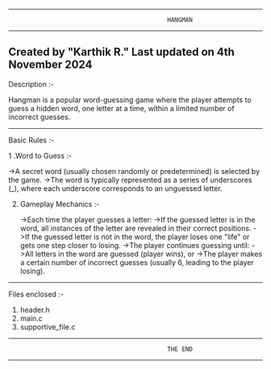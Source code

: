 ------------------------------------------------------------------------------------------------------------
                                                HANGMAN
------------------------------------------------------------------------------------------------------------
Created by "Karthik R."
Last updated on 4th November 2024
------------------------------------------------------------------------------------------------------------

Description :-

  Hangman is a popular word-guessing game where the player attempts to guess a hidden word, one letter at 
a time, within a limited number of incorrect guesses. 

------------------------------------------------------------------------------------------------------------
Basic Rules :-

1 .Word to Guess :-
    
   ->A secret word (usually chosen randomly or predetermined) is selected by the game.
   ->The word is typically represented as a series of underscores (_), 
        where each underscore corresponds to an unguessed letter.

2. Gameplay Mechanics :-

     ->Each time the player guesses a letter:
        ->If the guessed letter is in the word, all instances of the letter are revealed in their correct 
          positions.
        ->If the guessed letter is not in the word, the player loses one "life" or gets one step closer 
          to losing.
    ->The player continues guessing until:
        ->All letters in the word are guessed (player wins), or
        ->The player makes a certain number of incorrect guesses (usually 6, leading to the player losing).
   
------------------------------------------------------------------------------------------------------------
Files enclosed :-

1. header.h
2. main.c
3. supportive_file.c

------------------------------------------------------------------------------------------------------------
                                                THE END
------------------------------------------------------------------------------------------------------------
